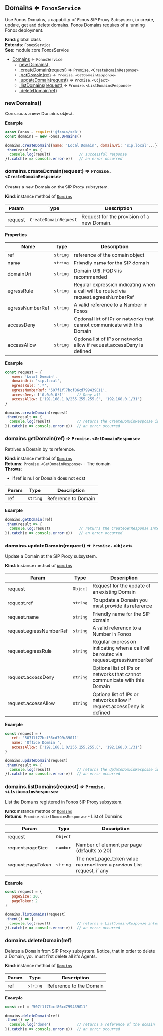 <a name="Domains"></a>

## Domains ⇐ <code>FonosService</code>
Use Fonos Domains, a capability of Fonos SIP Proxy Subsystem,
to create, update, get and delete domains. Fonos Domains requires of a
running Fonos deployment.

**Kind**: global class  
**Extends**: <code>FonosService</code>  
**See**: module:core:FonosService  

* [Domains](#Domains) ⇐ <code>FonosService</code>
    * [new Domains()](#new_Domains_new)
    * [.createDomain(request)](#Domains+createDomain) ⇒ <code>Promise.&lt;CreateDomainResponse&gt;</code>
    * [.getDomain(ref)](#Domains+getDomain) ⇒ <code>Promise.&lt;GetDomainResponse&gt;</code>
    * [.updateDomain(request)](#Domains+updateDomain) ⇒ <code>Promise.&lt;Object&gt;</code>
    * [.listDomains(request)](#Domains+listDomains) ⇒ <code>Promise.&lt;ListDomainsResponse&gt;</code>
    * [.deleteDomain(ref)](#Domains+deleteDomain)

<a name="new_Domains_new"></a>

### new Domains()
Constructs a new Domains object.

**Example**  
```js
const Fonos = require('@fonos/sdk')
const domains = new Fonos.Domains()

domains.createDomain({name: 'Local Domain', domainUri: 'sip.local'...})
.then(result => {
  console.log(result)             // successful response
}).catch(e => console.error(e))   // an error occurred
```
<a name="Domains+createDomain"></a>

### domains.createDomain(request) ⇒ <code>Promise.&lt;CreateDomainResponse&gt;</code>
Creates a new Domain on the SIP Proxy subsystem.

**Kind**: instance method of [<code>Domains</code>](#Domains)  

| Param | Type | Description |
| --- | --- | --- |
| request | <code>CreateDomainRequest</code> | Request for the provision of a new Domain. |

**Properties**

| Name | Type | Description |
| --- | --- | --- |
| ref | <code>string</code> | reference of the domain object |
| name | <code>string</code> | Friendly name for the SIP domain |
| domainUri | <code>string</code> | Domain URI. FQDN is recommended |
| egressRule | <code>string</code> | Regular expression indicating when a call will be routed via request.egressNumberRef |
| egressNumberRef | <code>string</code> | A valid reference to a Number in Fonos |
| accessDeny | <code>string</code> | Optional list of IPs or networks that cannot communicate with this Domain |
| accessAllow | <code>string</code> | Optiona list of IPs or networks allow if request.accessDeny is defined |

**Example**  
```js
const request = {
   name: 'Local Domain',
   domainUri: 'sip.local',
   egressRule: '.*',
   egressNumberRef: '507f1f77bcf86cd799439011',
   accessDeny: ['0.0.0.0/1']     // Deny all
   accessAllow: ['192.168.1.0/255.255.255.0', '192.168.0.1/31']
}

domains.createDomain(request)
.then(result => {
  console.log(result)            // returns the CreateDomainResponse interface
}).catch(e => console.error(e))  // an error occurred
```
<a name="Domains+getDomain"></a>

### domains.getDomain(ref) ⇒ <code>Promise.&lt;GetDomainResponse&gt;</code>
Retrives a Domain by its reference.

**Kind**: instance method of [<code>Domains</code>](#Domains)  
**Returns**: <code>Promise.&lt;GetDomainResponse&gt;</code> - The domain  
**Throws**:

- if ref is null or Domain does not exist


| Param | Type | Description |
| --- | --- | --- |
| ref | <code>string</code> | Reference to Domain |

**Example**  
```js
domains.getDomain(ref)
.then(result => {
  console.log(result)             // returns the CreateGetResponse interface
}).catch(e => console.error(e))   // an error occurred
```
<a name="Domains+updateDomain"></a>

### domains.updateDomain(request) ⇒ <code>Promise.&lt;Object&gt;</code>
Update a Domain at the SIP Proxy subsystem.

**Kind**: instance method of [<code>Domains</code>](#Domains)  

| Param | Type | Description |
| --- | --- | --- |
| request | <code>Object</code> | Request for the update of an existing Domain |
| request.ref | <code>string</code> | To update a Domain you must provide its reference |
| request.name | <code>string</code> | Friendly name for the SIP domain |
| request.egressNumberRef | <code>string</code> | A valid reference to a Number in Fonos |
| request.egressRule | <code>string</code> | Regular expression indicating when a call will be routed via request.egressNumberRef |
| request.accessDeny | <code>string</code> | Optional list of IPs or networks that cannot communicate with this Domain |
| request.accessAllow | <code>string</code> | Optiona list of IPs or networks allow if request.accessDeny is defined |

**Example**  
```js
const request = {
   ref: '507f1f77bcf86cd799439011'
   name: 'Office Domain ',
   accessAllow: ['192.168.1.0/255.255.255.0', '192.168.0.1/31']
}

domains.updateDomain(request)
.then(result => {
  console.log(result)            // returns the UpdateDomainResponse interface
}).catch(e => console.error(e))  // an error occurred
```
<a name="Domains+listDomains"></a>

### domains.listDomains(request) ⇒ <code>Promise.&lt;ListDomainsResponse&gt;</code>
List the Domains registered in Fonos SIP Proxy subsystem.

**Kind**: instance method of [<code>Domains</code>](#Domains)  
**Returns**: <code>Promise.&lt;ListDomainsResponse&gt;</code> - List of Domains  

| Param | Type | Description |
| --- | --- | --- |
| request | <code>Object</code> |  |
| request.pageSize | <code>number</code> | Number of element per page (defaults to 20) |
| request.pageToken | <code>string</code> | The next_page_token value returned from a previous List request, if any |

**Example**  
```js
const request = {
   pageSize: 20,
   pageToken: 2
}

domains.listDomains(request)
.then(() => {
  console.log(result)            // returns a ListDomainsResponse interface
}).catch(e => console.error(e))  // an error occurred
```
<a name="Domains+deleteDomain"></a>

### domains.deleteDomain(ref)
Deletes a Domain from SIP Proxy subsystem. Notice, that in order to delete
a Domain, you must first delete all it's Agents.

**Kind**: instance method of [<code>Domains</code>](#Domains)  

| Param | Type | Description |
| --- | --- | --- |
| ref | <code>string</code> | Reference to the Domain |

**Example**  
```js
const ref = '507f1f77bcf86cd799439011'

domains.deleteDomain(ref)
.then(() => {
  console.log('done')            // returns a reference of the domain
}).catch(e => console.error(e))  // an error occurred
```
